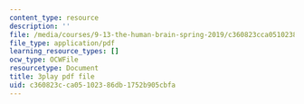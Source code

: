 ```yaml
---
content_type: resource
description: ''
file: /media/courses/9-13-the-human-brain-spring-2019/c360823cca05102386db1752b905cbfa_W2PY6z1Wddg.pdf
file_type: application/pdf
learning_resource_types: []
ocw_type: OCWFile
resourcetype: Document
title: 3play pdf file
uid: c360823c-ca05-1023-86db-1752b905cbfa
---
```

